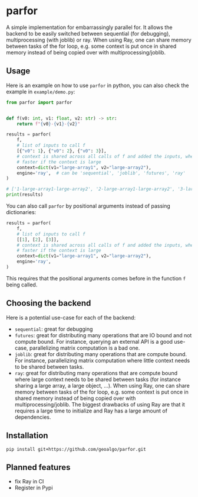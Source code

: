 # parfor

A simple implementation for embarrassingly parallel for. 
It allows the backend to be easily switched between sequential (for debugging), multiprocessing (with joblib) or ray.
When using Ray, one can share memory between tasks of the for loop, e.g. some context is put once in shared memory
instead of being copied over with multiprocessing/joblib.


## Usage

Here is an example on how to use `parfor` in python, you can also check the example in `example/demo.py`:

```python
from parfor import parfor


def f(v0: int, v1: float, v2: str) -> str:
    return f"{v0}-{v1}-{v2}"

results = parfor(
    f,
    # list of inputs to call f
    [{"v0": 1}, {"v0": 2}, {"v0": 3}],
    # context is shared across all calls of f and added the inputs, when using Ray, shared memory is used which is
    # faster if the context is large
    context=dict(v1="large-array1", v2="large-array2"),
    engine='ray',  # can be 'sequential', 'joblib', 'futures', 'ray'
)

# ['1-large-array1-large-array2', '2-large-array1-large-array2', '3-large-array1-large-array2']
print(results)
```

You can also call `parfor` by positional arguments instead of passing dictionaries:

```python
results = parfor(
    f,
    # list of inputs to call f
    [[1], [2], [3]],
    # context is shared across all calls of f and added the inputs, when using Ray, shared memory is used which is
    # faster if the context is large
    context=dict(v1="large-array1", v2="large-array2"),
    engine='ray',
)
```
This requires that the positional arguments comes before in the function `f` being called.

## Choosing the backend

Here is a potential use-case for each of the backend:
* `sequential`: great for debugging
* `futures`: great for distributing many operations that are IO bound and not compute bound. For instance, querying an
  external API is a good use-case, parallelizing matrix computation is a bad one.
* `joblib`: great for distributing many operations that are compute bound. For instance, parallelizing matrix 
computation where little context needs to be shared between tasks.
* `ray`: great for distributing many operations that are compute bound where large context needs to be shared between
  tasks (for instance sharing a large array, a large object, ...). When using Ray, one can share memory between tasks
  of the for loop, e.g. some context is put once in shared memory instead of being copied over with 
multiprocessing/joblib. The biggest drawbacks of using Ray are that it requires a large time to initialize and
Ray has a large amount of dependencies.

## Installation
```
pip install git+https://github.com/geoalgo/parfor.git
```

## Planned features
* fix Ray in CI
* Register in Pypi
